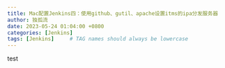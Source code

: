 ```yaml
---
title: Mac配置Jenkins四：使用github、gutil、apache设置itms的ipa分发服务器
author: 独孤流
date: 2023-05-24 01:04:00 +0800
categories: [Jenkins]
tags: [Jenkins]     # TAG names should always be lowercase
---
```


test
